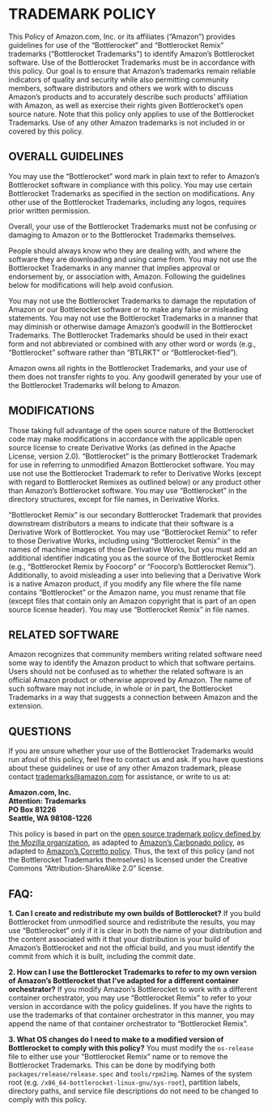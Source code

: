 # TRADEMARK POLICY

This Policy of Amazon.com, Inc. or its affiliates (“Amazon”) provides guidelines for use of the “Bottlerocket” and “Bottlerocket Remix” trademarks (“Bottlerocket Trademarks") to identify Amazon’s Bottlerocket software.
Use of the Bottlerocket Trademarks must be in accordance with this policy.
Our goal is to ensure that Amazon’s trademarks remain reliable indicators of quality and security while also permitting community members, software distributors and others we work with to discuss Amazon’s products and to accurately describe such products’ affiliation with Amazon, as well as exercise their rights given Bottlerocket’s open source nature.
Note that this policy only applies to use of the Bottlerocket Trademarks.
Use of any other Amazon trademarks is not included in or covered by this policy.

## OVERALL GUIDELINES

You may use the “Bottlerocket” word mark in plain text to refer to Amazon’s Bottlerocket software in compliance with this policy.
You may use certain Bottlerocket Trademarks as specified in the section on modifications.
Any other use of the Bottlerocket Trademarks, including any logos, requires prior written permission.

Overall, your use of the Bottlerocket Trademarks must not be confusing or damaging to Amazon or to the Bottlerocket Trademarks themselves.

People should always know who they are dealing with, and where the software they are downloading and using came from.
You may not use the Bottlerocket Trademarks in any manner that implies approval or endorsement by, or association with, Amazon.
Following the guidelines below for modifications will help avoid confusion.

You may not use the Bottlerocket Trademarks to damage the reputation of Amazon or our Bottlerocket software or to make any false or misleading statements.
You may not use the Bottlerocket Trademarks in a manner that may diminish or otherwise damage Amazon’s goodwill in the Bottlerocket Trademarks.
The Bottlerocket Trademarks should be used in their exact form and not abbreviated or combined with any other word or words (e.g., “Bottlerocket” software rather than “BTLRKT” or “Bottlerocket-fied”).

Amazon owns all rights in the Bottlerocket Trademarks, and your use of them does not transfer rights to you.
Any goodwill generated by your use of the Bottlerocket Trademarks will belong to Amazon.

## MODIFICATIONS

Those taking full advantage of the open source nature of the Bottlerocket code may make modifications in accordance with the applicable open source license to create Derivative Works (as defined in the Apache License, version 2.0).
“Bottlerocket” is the primary Bottlerocket Trademark for use in referring to unmodified Amazon Bottlerocket software.
You may use not use the Bottlerocket Trademark to refer to Derivative Works (except with regard to Bottlerocket Remixes as outlined below) or any product other than Amazon’s Bottlerocket software.
You may use “Bottlerocket” in the directory structures, except for file names, in Derivative Works.

“Bottlerocket Remix” is our secondary Bottlerocket Trademark that provides downstream distributors a means to indicate that their software is a Derivative Work of Bottlerocket.
You may use “Bottlerocket Remix” to refer to those Derivative Works, including using “Bottlerocket Remix” in the names of machine images of those Derivative Works, but you must add an additional identifier indicating you as the source of the Bottlerocket Remix (e.g., “Bottlerocket Remix by Foocorp” or “Foocorp’s Bottlerocket Remix”).
Additionally, to avoid misleading a user into believing that a Derivative Work is a native Amazon product, if you modify any file where the file name contains “Bottlerocket” or the Amazon name, you must rename that file (except files that contain only an Amazon copyright that is part of an open source license header).
You may use “Bottlerocket Remix” in file names.

## RELATED SOFTWARE

Amazon recognizes that community members writing related software need some way to identify the Amazon product to which that software pertains.
Users should not be confused as to whether the related software is an official Amazon product or otherwise approved by Amazon.
The name of such software may not include, in whole or in part, the Bottlerocket Trademarks in a way that suggests a connection between Amazon and the extension.

## QUESTIONS

If you are unsure whether your use of the Bottlerocket Trademarks would run afoul of this policy, feel free to contact us and ask.
If you have questions about these guidelines or use of any other Amazon trademark, please contact trademarks@amazon.com for assistance, or write to us at:

**Amazon.com, Inc.<br>
Attention: Trademarks<br>
PO Box 81226<br>
Seattle, WA 98108-1226**

This policy is based in part on the [open source trademark policy defined by the Mozilla organization](https://www.mozilla.org/en-US/foundation/trademarks/policy/), as adapted to [Amazon’s Carbonado policy](https://github.com/Carbonado/Carbonado/blob/master/TRADEMARK.md), as adapted to [Amazon’s Corretto policy](https://github.com/corretto/corretto-8/blob/master/TRADEMARKS.md).
Thus, the text of this policy (and not the Bottlerocket Trademarks themselves) is licensed under the Creative Commons “Attribution-ShareAlike 2.0” license.

## FAQ:

**1. Can I create and redistribute my own builds of Bottlerocket?**
If you build Bottlerocket from unmodified source and redistribute the results, you may use “Bottlerocket” only if it is clear in both the name of your distribution and the content associated with it that your distribution is your build of Amazon’s Bottlerocket and not the official build, and you must identify the commit from which it is built, including the commit date.

**2. How can I use the Bottlerocket Trademarks to refer to my own version of Amazon’s Bottlerocket that I’ve adapted for a different container orchestrator?**
If you modify Amazon’s Bottlerocket to work with a different container orchestrator, you may use “Bottlerocket Remix” to refer to your version in accordance with the policy guidelines.
If you have the rights to use the trademarks of that container orchestrator in this manner, you may append the name of that container orchestrator to “Bottlerocket Remix”.

<!--
(This comment is for Bottlerocket contributors and is not part of this policy.)
If the method for modifying `os-release` changes, you may change FAQ entry #3 to reflect the new method.
-->

**3. What OS changes do I need to make to a modified version of Bottlerocket to comply with this policy?**
You must modify the `os-release` file to either use your “Bottlerocket Remix” name or to remove the Bottlerocket Trademarks.
This can be done by modifying both `packages/release/release.spec` and `tools/rpm2img`.
Names of the system root (e.g. `/x86_64-bottlerocket-linux-gnu/sys-root`), partition labels, directory paths, and service file descriptions do not need to be changed to comply with this policy.
